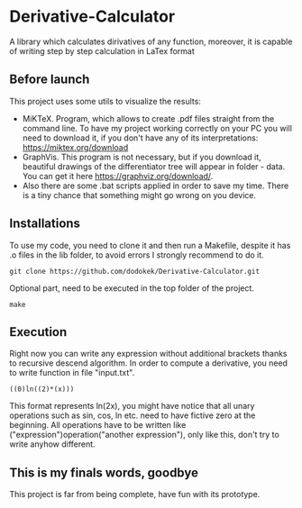 # Derivative-Calculator
A library which calculates dirivatives of any function, moreover, it is capable of writing step by step calculation in LaTex format

## Before launch
This project uses some utils to visualize the results:
- MiKTeX. Program, which allows to create .pdf files straight from the command line. To have my project working correctly on your PC you will need to download it, if you don't have any of its interpretations: https://miktex.org/download
- GraphVis. This program is not necessary, but if you download it, beautiful drawings of the differentiator tree will appear in folder - data. You can get it here https://graphviz.org/download/.
- Also there are some .bat scripts applied in order to save my time. There is a tiny chance that something might go wrong on you device.

## Installations
To use my code, you need to clone it and then run a Makefile, despite it has .o files in the lib folder, to avoid errors I strongly recommend to do it.
~~~
git clone https://github.com/dodokek/Derivative-Calculator.git
~~~
Optional part, need to be executed in the top folder of the project.
~~~
make
~~~
## Execution
Right now you can write any expression without additional brackets thanks to recursive descend algorithm. In order to compute a derivative, you need to write function in file "input.txt".  
~~~
((0)ln((2)*(x)))
~~~
This format represents ln(2x), you might have notice that all unary operations such as sin, cos, ln etc. need to have fictive zero at the beginning. All operations have to be written like ("expression")operation("another expression"), only like this, don't try to write anyhow different.

## This is my finals words, goodbye
This project is far from being complete, have fun with its prototype.

